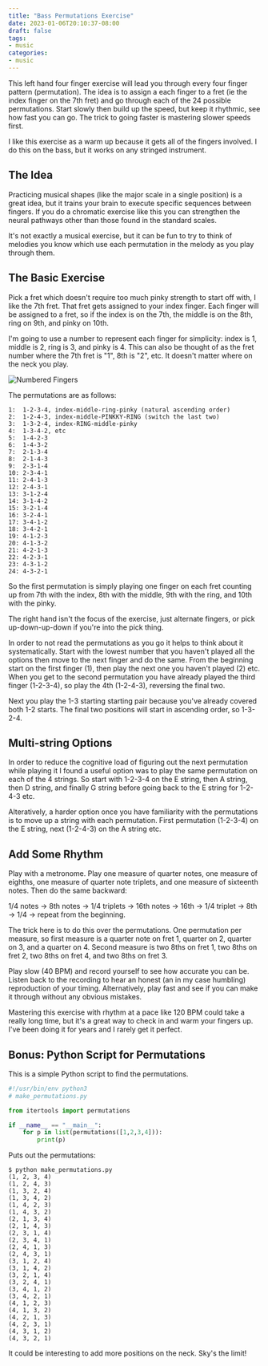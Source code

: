 ```yaml
---
title: "Bass Permutations Exercise"
date: 2023-01-06T20:10:37-08:00
draft: false
tags:
- music
categories:
- music
---
```


This left hand four finger exercise will lead you through every four finger pattern (permutation). The idea is to assign a each finger to a fret (ie the index finger on the 7th fret) and go through each of the 24 possible permutations. Start slowly then build up the speed, but keep it rhythmic, see how fast you can go. The trick to going faster is mastering slower speeds first.

I like this exercise as a warm up because it gets all of the fingers involved. I do this on the bass, but it works on any stringed instrument.

## The Idea

Practicing musical shapes (like the major scale in a single position) is a great idea, but it trains your brain to execute specific sequences between fingers. If you do a chromatic exercise like this you can strengthen the neural pathways other than those found in the standard scales.

It's not exactly a musical exercise, but it can be fun to try to think of melodies you know which use each permutation in the melody as you play through them.

## The Basic Exercise

Pick a fret which doesn't require too much pinky strength to start off with, I like the 7th fret. That fret gets assigned to your index finger. Each finger will be assigned to a fret, so if the index is on the 7th, the middle is on the 8th, ring on 9th, and pinky on 10th.

I'm going to use a number to represent each finger for simplicity: index is 1, middle is 2, ring is 3, and pinky is 4. This can also be thought of as the fret number where the 7th fret is "1", 8th is "2", etc. It doesn't matter where on the neck you play.

![Numbered Fingers](/numbered_fingers.png)

The permutations are as follows:

```
1:  1-2-3-4, index-middle-ring-pinky (natural ascending order)
2:  1-2-4-3, index-middle-PINKKY-RING (switch the last two)
3:  1-3-2-4, index-RING-middle-pinky
4:  1-3-4-2, etc
5:  1-4-2-3
6:  1-4-3-2
7:  2-1-3-4
8:  2-1-4-3
9:  2-3-1-4
10: 2-3-4-1
11: 2-4-1-3
12: 2-4-3-1
13: 3-1-2-4
14: 3-1-4-2
15: 3-2-1-4
16: 3-2-4-1
17: 3-4-1-2
18: 3-4-2-1
19: 4-1-2-3
20: 4-1-3-2
21: 4-2-1-3
22: 4-2-3-1
23: 4-3-1-2
24: 4-3-2-1
```

So the first permutation is simply playing one finger on each fret counting up from 7th with the index, 8th with the middle, 9th with the ring, and 10th with the pinky.

The right hand isn't the focus of the exercise, just alternate fingers, or pick up-down-up-down if you're into the pick thing.

In order to not read the permutations as you go it helps to think about it systematically. Start with the lowest number that you haven't played all the options then move to the next finger and do the same. From the beginning start on the first finger (1), then play the next one you haven't played (2) etc. When you get to the second permutation you have already played the third finger (1-2-3-4), so play the 4th (1-2-4-3), reversing the final two. 

Next you play the 1-3 starting starting pair because you've already covered both 1-2 starts. The final two positions will start in ascending order, so 1-3-2-4. 

## Multi-string Options

In order to reduce the cognitive load of figuring out the next permutation while playing it I found a useful option was to play the same permutation on each of the 4 strings. So start with 1-2-3-4 on the E string, then A string, then D string, and finally G string before going back to the E string for 1-2-4-3 etc.

Alteratively, a harder option once you have familiarity with the permutations is to move up a string with each permutation. First permutation (1-2-3-4) on the E string, next (1-2-4-3) on the A string etc.

## Add Some Rhythm

Play with a metronome. Play one measure of quarter notes, one measure of eighths, one measure of quarter note triplets, and one measure of sixteenth notes. Then do the same backward:

1/4 notes -> 8th notes -> 1/4 triplets -> 16th notes -> 16th -> 1/4 triplet -> 8th -> 1/4 -> repeat from the beginning.

The trick here is to do this over the permutations. One permutation per measure, so first measure is a quarter note on fret 1, quarter on 2, quarter on 3, and a quarter on 4. Second measure is two 8ths on fret 1, two 8ths on fret 2, two 8ths on fret 4, and two 8ths on fret 3. 

Play slow (40 BPM) and record yourself to see how accurate you can be. Listen back to the recording to hear an honest (an in my case humbling) reproduction of your timing. Alternatively, play fast and see if you can make it through without any obvious mistakes.

Mastering this exercise with rhythm at a pace like 120 BPM could take a really long time, but it's a great way to check in and warm your fingers up. I've been doing it for years and I rarely get it perfect.

## Bonus: Python Script for Permutations

This is a simple Python script to find the permutations. 

``` Python
#!/usr/bin/env python3
# make_permutations.py

from itertools import permutations

if __name__ == "__main__":
    for p in list(permutations([1,2,3,4])):
        print(p)
```

Puts out the permutations:

```
$ python make_permutations.py
(1, 2, 3, 4)
(1, 2, 4, 3)
(1, 3, 2, 4)
(1, 3, 4, 2)
(1, 4, 2, 3)
(1, 4, 3, 2)
(2, 1, 3, 4)
(2, 1, 4, 3)
(2, 3, 1, 4)
(2, 3, 4, 1)
(2, 4, 1, 3)
(2, 4, 3, 1)
(3, 1, 2, 4)
(3, 1, 4, 2)
(3, 2, 1, 4)
(3, 2, 4, 1)
(3, 4, 1, 2)
(3, 4, 2, 1)
(4, 1, 2, 3)
(4, 1, 3, 2)
(4, 2, 1, 3)
(4, 2, 3, 1)
(4, 3, 1, 2)
(4, 3, 2, 1)
```

It could be interesting to add more positions on the neck. Sky's the limit!